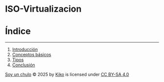 # ISO-Virtualizacion

# Índice
-------
1. [Introducción](1.md)
2. [Conceptos básicos](2.md)
3. [Tipos](3.md)
4. [Conclusión](conclusion.md)


<a href="https://creativecommons.org">Soy un chulo</a> © 2025 by <a href="https://creativecommons.org">Kiko</a> is licensed under <a href="https://creativecommons.org/licenses/by-sa/4.0/">CC BY-SA 4.0</a>

<img src="https://mirrors.creativecommons.org/presskit/icons/cc.svg" alt="" style="max-width: 1em;max-height:1em;margin-left: .2em;">

<img src="https://mirrors.creativecommons.org/presskit/icons/by.svg" alt="" style="max-width: 1em;max-height:1em;margin-left: .2em;">

<img src="https://mirrors.creativecommons.org/presskit/icons/sa.svg" alt="" style="max-width: 1em;max-height:1em;margin-left: .2em;">
